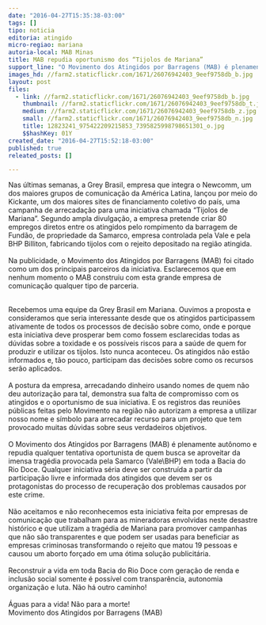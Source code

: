 ```yaml
---
date: "2016-04-27T15:35:38-03:00"
tags: []
tipo: noticia
editoria: atingido
micro-regiao: mariana
autoria-local: MAB Minas
title: MAB repudia oportunismo dos “Tijolos de Mariana”
support_line: "O Movimento dos Atingidos por Barragens (MAB) é plenamente autônomo e repudia quem busca se aproveitar da tragédia provocada pela Samarco (Vale\\BHP)."
images_hd: //farm2.staticflickr.com/1671/26076942403_9eef9758db_b.jpg
layout: post
files:
  - link: //farm2.staticflickr.com/1671/26076942403_9eef9758db_b.jpg
    thumbnail: //farm2.staticflickr.com/1671/26076942403_9eef9758db_t.jpg
    medium: //farm2.staticflickr.com/1671/26076942403_9eef9758db_z.jpg
    small: //farm2.staticflickr.com/1671/26076942403_9eef9758db_n.jpg
    title: 12823241_975422209215853_7395825998798651301_o.jpg
    $$hashKey: 01Y
created_date: "2016-04-27T15:52:18-03:00"
published: true
releated_posts: []

---
```

<p>Nas &uacute;ltimas semanas, a Grey Brasil, empresa que integra o Newcomm, um dos maiores grupos de comunica&ccedil;&atilde;o da Am&eacute;rica Latina, lan&ccedil;ou por meio do Kickante, um dos maiores sites de financiamento coletivo do pa&iacute;s, uma campanha de arrecada&ccedil;&atilde;o para uma iniciativa chamada &ldquo;Tijolos de Mariana&rdquo;.&nbsp;Segundo ampla divulga&ccedil;&atilde;o, a empresa pretende criar 80 empregos diretos entre os atingidos pelo rompimento da barragem de Fund&atilde;o, de propriedade da Samarco, empresa controlada pela Vale e pela BHP Billiton, fabricando tijolos com o rejeito depositado na regi&atilde;o atingida.<br />
<br />
Na publicidade, o Movimento dos Atingidos por Barragens (MAB) foi citado como um dos principais parceiros da iniciativa. Esclarecemos que em nenhum momento o MAB construiu com esta grande empresa de comunica&ccedil;&atilde;o qualquer tipo de parceria.&nbsp;</p>

<p><br />
Recebemos uma equipe da Grey Brasil em Mariana. Ouvimos a proposta e consideramos que seria interessante desde que os atingidos participassem ativamente de todos os processos de decis&atilde;o sobre como, onde e porque esta iniciativa deve prosperar bem como fossem esclarecidas todas as d&uacute;vidas sobre a toxidade e os poss&iacute;veis riscos para a sa&uacute;de de quem for produzir e utilizar os tijolos. Isto nunca aconteceu. Os atingidos n&atilde;o est&atilde;o informados e, t&atilde;o pouco, participam das decis&otilde;es sobre como os recursos ser&atilde;o aplicados.&nbsp;<br />
<br />
A postura da empresa, arrecadando dinheiro usando nomes de quem n&atilde;o deu autoriza&ccedil;&atilde;o para tal, demonstra sua falta de compromisso com os atingidos e o oportunismo de sua iniciativa. E os registros das reuni&otilde;es p&uacute;blicas feitas pelo Movimento na regi&atilde;o n&atilde;o autorizam a empresa a utilizar nosso nome e s&iacute;mbolo para arrecadar recurso para um projeto que tem provocado muitas d&uacute;vidas sobre seus verdadeiros objetivos.<br />
<br />
O Movimento dos Atingidos por Barragens (MAB) &eacute; plenamente aut&ocirc;nomo e repudia qualquer tentativa oportunista de quem busca se aproveitar da imensa trag&eacute;dia provocada pela Samarco (Vale\BHP) em toda a Bacia do Rio Doce. Qualquer iniciativa s&eacute;ria deve ser constru&iacute;da a partir da participa&ccedil;&atilde;o livre e informada dos atingidos que devem ser os protagonistas do processo de recupera&ccedil;&atilde;o dos problemas causados por este crime.<br />
<br />
N&atilde;o aceitamos e n&atilde;o reconhecemos esta iniciativa feita por empresas de comunica&ccedil;&atilde;o que trabalham para as mineradoras envolvidas neste desastre hist&oacute;rico e que utilizam a trag&eacute;dia de Mariana para promover campanhas que n&atilde;o s&atilde;o transparentes e que podem ser usadas para beneficiar as empresas criminosas transformando o rejeito que matou 19 pessoas e causou um aborto for&ccedil;ado em uma &oacute;tima solu&ccedil;&atilde;o publicit&aacute;ria.<br />
<br />
Reconstruir a vida em toda Bacia do Rio Doce com gera&ccedil;&atilde;o de renda e inclus&atilde;o social somente &eacute; poss&iacute;vel com transpar&ecirc;ncia, autonomia organiza&ccedil;&atilde;o e luta. N&atilde;o h&aacute; outro caminho!<br />
<br />
&Aacute;guas para a vida! N&atilde;o para a morte!<br />
Movimento dos Atingidos por Barragens (MAB)</p>
